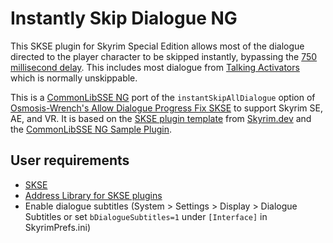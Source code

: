 # Instantly Skip Dialogue NG

This SKSE plugin for Skyrim Special Edition allows most of the dialogue directed to the player character to be skipped instantly, bypassing the [750 millisecond delay](https://github.com/Mardoxx/skyrimui/blob/master/src/dialoguemenu/DialogueMenu.as#L10). This includes most dialogue from [Talking Activators](https://www.creationkit.com/index.php?title=TalkingActivator) which is normally unskippable.

This is a [CommonLibSSE NG](https://github.com/CharmedBaryon/CommonLibSSE-NG) port of the `instantSkipAllDialogue` option of [Osmosis-Wrench's Allow Dialogue Progress Fix SKSE](https://github.com/Osmosis-Wrench/AllowDialogueProgressFixSKSE) to support Skyrim SE, AE, and VR. It is based on the [SKSE plugin template](https://github.com/SkyrimDev/HelloWorld-using-CommonLibSSE-NG) from [Skyrim.dev](https://skyrim.dev/skse/first-plugin) and the [CommonLibSSE NG Sample Plugin](https://gitlab.com/colorglass/commonlibsse-sample-plugin).

## User requirements

* [SKSE](https://skse.silverlock.org/)
* [Address Library for SKSE plugins](https://www.nexusmods.com/skyrimspecialedition/mods/32444)
* Enable dialogue subtitles (System > Settings > Display > Dialogue Subtitles or set `bDialogueSubtitles=1` under `[Interface]` in SkyrimPrefs.ini)
